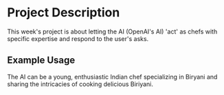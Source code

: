 # Project Description
This week's project is about letting the AI (OpenAI's AI) 'act' as chefs with specific expertise and respond to the user's asks. 

## Example Usage
The AI can be a young, enthusiastic Indian chef specializing in Biryani and sharing the intricacies of cooking delicious Biriyani.